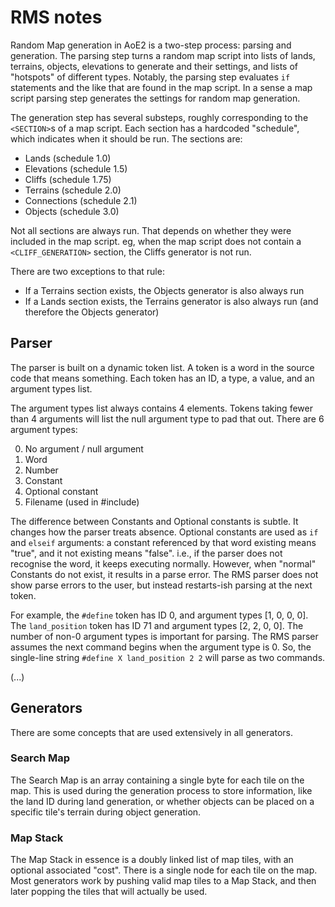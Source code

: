 # RMS notes

Random Map generation in AoE2 is a two-step process: parsing and generation. The parsing step turns a random map script into lists of lands, terrains, objects, elevations to generate and their settings, and lists of "hotspots" of different types. Notably, the parsing step evaluates `if` statements and the like that are found in the map script. In a sense a map script parsing step generates the settings for random map generation.

The generation step has several substeps, roughly corresponding to the `<SECTION>`s of a map script. Each section has a hardcoded "schedule", which indicates when it should be run. The sections are:

 - Lands (schedule 1.0)
 - Elevations (schedule 1.5)
 - Cliffs (schedule 1.75)
 - Terrains (schedule 2.0)
 - Connections (schedule 2.1)
 - Objects (schedule 3.0)

Not all sections are always run. That depends on whether they were included in the map script. eg, when the map script does not contain a `<CLIFF_GENERATION>` section, the Cliffs generator is not run.

There are two exceptions to that rule:
 - If a Terrains section exists, the Objects generator is also always run
 - If a Lands section exists, the Terrains generator is also always run (and therefore the Objects generator)

## Parser

The parser is built on a dynamic token list. A token is a word in the source code that means something. Each token has an ID, a type, a value, and an argument types list.

The argument types list always contains 4 elements. Tokens taking fewer than 4 arguments will list the null argument type to pad that out. There are 6 argument types:

0. No argument / null argument
1. Word
2. Number
3. Constant
4. Optional constant
5. Filename (used in #include)

The difference between Constants and Optional constants is subtle. It changes how the parser treats absence. Optional constants are used as `if` and `elseif` arguments: a constant referenced by that word existing means "true", and it not existing means "false". i.e., if the parser does not recognise the word, it keeps executing normally. However, when "normal" Constants do not exist, it results in a parse error. The RMS parser does not show parse errors to the user, but instead restarts-ish parsing at the next token.

For example, the `#define` token has ID 0, and argument types [1, 0, 0, 0]. The `land_position` token has ID 71 and argument types [2, 2, 0, 0]. The number of non-0 argument types is important for parsing. The RMS parser assumes the next command begins when the argument type is 0. So, the single-line string `#define X land_position 2 2` will parse as two commands.

(...)

## Generators

There are some concepts that are used extensively in all generators.

### Search Map

The Search Map is an array containing a single byte for each tile on the map. This is used during the generation process to store information, like the land ID during land generation, or whether objects can be placed on a specific tile's terrain during object generation.

### Map Stack

The Map Stack in essence is a doubly linked list of map tiles, with an optional associated "cost". There is a single node for each tile on the map. Most generators work by pushing valid map tiles to a Map Stack, and then later popping the tiles that will actually be used.
